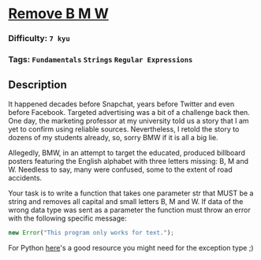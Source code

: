 # [Remove B M W](https://www.codewars.com/kata/59de795c289ef9197f000c48)

### Difficulty: `7 kyu`

### Tags: `Fundamentals` `Strings` `Regular Expressions`

## Description

It happened decades before Snapchat, years before Twitter and even before Facebook. Targeted advertising was a bit of a challenge back then. One day, the marketing professor at my university told us a story that I am yet to confirm using reliable sources. Nevertheless, I retold the story to dozens of my students already, so, sorry BMW if it is all a big lie.

Allegedly, BMW, in an attempt to target the educated, produced billboard posters featuring the English alphabet with three letters missing: B, M and W. Needless to say, many were confused, some to the extent of road accidents.

Your task is to write a function that takes one parameter str that MUST be a string and removes all capital and small letters B, M and W.
If data of the wrong data type was sent as a parameter the function must throw an error with the following specific message:

```js
new Error("This program only works for text.");
```

For Python [here](https://docs.python.org/3/library/exceptions.html)'s a good resource you might need for the exception type ;)